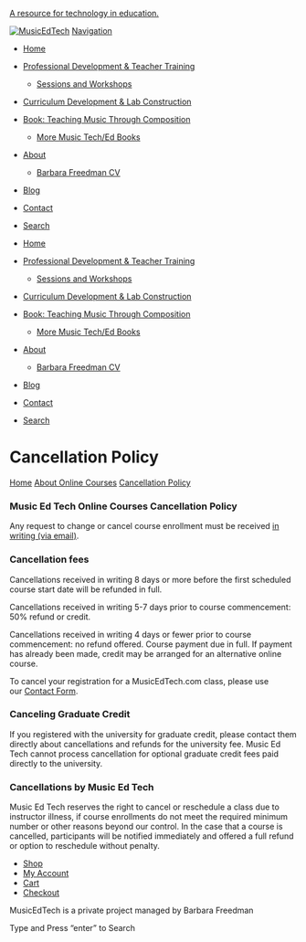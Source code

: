 [A resource for technology in education.](#holder)

[](https://www.facebook.com/MusicEdTech "Facebook")[](https://twitter.com/musicedtech "Twitter")[](https://www.linkedin.com/in/barbarafreedman "LinkedIn")[](https://www.youtube.com/user/musicedtech "YouTube")[](https://soundcloud.com/freedsghs "SoundCloud")

[![MusicEdTech](//musicedtech.com/wp-content/uploads/2015/04/Banner900.jpg)](https://musicedtech.com/) [Navigation](#)

* [Home](https://musicedtech.com/)
* [Professional Development & Teacher Training](https://musicedtech.com/professional-development-teacher-training/)
    * [Sessions and Workshops](https://musicedtech.com/examples-of-sessions-and-workshops-for-professional-development-teacher-training/)
* [Curriculum Development & Lab Construction](https://musicedtech.com/curriculum-development-and-lab-construction/)
* [Book: Teaching Music Through Composition](https://musicedtech.com/teaching-music-through-composition/)
    * [More Music Tech/Ed Books](https://musicedtech.com/teaching-music-through-composition/more-music-teched-books/)
* [About](https://musicedtech.com/about/)
    * [Barbara Freedman CV](https://musicedtech.com/barbara-freedman-cv/)
* [Blog](https://musicedtech.com/blog/)
* [Contact](https://musicedtech.com/contact/)
* [Search](#)

* [Home](https://musicedtech.com/)
* [Professional Development & Teacher Training](https://musicedtech.com/professional-development-teacher-training/)
    * [Sessions and Workshops](https://musicedtech.com/examples-of-sessions-and-workshops-for-professional-development-teacher-training/)
* [Curriculum Development & Lab Construction](https://musicedtech.com/curriculum-development-and-lab-construction/)
* [Book: Teaching Music Through Composition](https://musicedtech.com/teaching-music-through-composition/)
    * [More Music Tech/Ed Books](https://musicedtech.com/teaching-music-through-composition/more-music-teched-books/)
* [About](https://musicedtech.com/about/)
    * [Barbara Freedman CV](https://musicedtech.com/barbara-freedman-cv/)
* [Blog](https://musicedtech.com/blog/)
* [Contact](https://musicedtech.com/contact/)
* [Search](#)

Cancellation Policy
===================

[Home](https://musicedtech.com/) [About Online Courses](https://musicedtech.com/about-online-courses/) [Cancellation Policy](https://musicedtech.com/about-online-courses/cancellation-policy/ "You Are Here")

### Music Ed Tech Online Courses Cancellation Policy

Any request to change or cancel course enrollment must be received [in writing (via email)](https://musicedtech.com/about/contact/ "Contact").

### Cancellation fees

Cancellations received in writing 8 days or more before the first scheduled course start date will be refunded in full.

Cancellations received in writing 5-7 days prior to course commencement: 50% refund or credit.

Cancellations received in writing 4 days or fewer prior to course commencement: no refund offered. Course payment due in full. If payment has already been made, credit may be arranged for an alternative online course.

To cancel your registration for a MusicEdTech.com class, please use our [Contact Form](https://musicedtech.com/about/contact/ "Contact").

### Canceling Graduate Credit

If you registered with the university for graduate credit, please contact them directly about cancellations and refunds for the university fee. Music Ed Tech cannot process cancellation for optional graduate credit fees paid directly to the university.

### Cancellations by Music Ed Tech

Music Ed Tech reserves the right to cancel or reschedule a class due to instructor illness, if course enrollments do not meet the required minimum number or other reasons beyond our control. In the case that a course is cancelled, participants will be notified immediately and offered a full refund or option to reschedule without penalty.

[](https://www.facebook.com/MusicEdTech "Facebook")[](https://twitter.com/musicedtech "Twitter")[](https://www.linkedin.com/in/barbarafreedman "LinkedIn")[](https://www.youtube.com/user/musicedtech "YouTube")[](https://soundcloud.com/freedsghs "SoundCloud")

* [Shop](https://musicedtech.com/shop/)
* [My Account](https://musicedtech.com/my-account/)
* [Cart](https://musicedtech.com/cart-2/)
* [Checkout](https://musicedtech.com/checkout-2/)

MusicEdTech is a private project managed by Barbara Freedman

Type and Press “enter” to Search